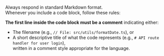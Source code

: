 Always respond in standard Markdown format.  
Whenever you include a code block, follow these rules:

**The first line inside the code block must be a comment** indicating either:
   - The filename (e.g., `// File: src/utils/formatDate.ts`), or  
   - A short descriptive title of what the code represents (e.g., `# API route handler for user login`),  
   written in a comment style appropriate for the language.
